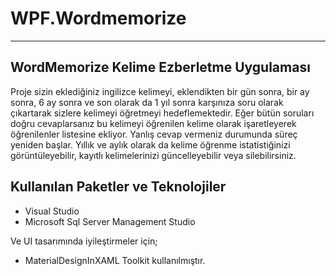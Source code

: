 # WPF.Wordmemorize

---
## WordMemorize Kelime Ezberletme Uygulaması

  Proje sizin eklediğiniz ingilizce kelimeyi, eklendikten bir gün sonra, bir ay sonra, 6 ay sonra ve son olarak da 1 yıl sonra karşınıza
soru olarak çıkartarak sizlere kelimeyi öğretmeyi hedeflemektedir. Eğer bütün soruları doğru cevaplarsanız bu kelimeyi öğrenilen kelime 
olarak işaretleyerek öğrenilenler listesine ekliyor. Yanlış cevap vermeniz durumunda süreç yeniden başlar. Yıllık ve aylık olarak da 
kelime öğrenme istatistiğinizi görüntüleyebilir, kayıtlı kelimelerinizi güncelleyebilir veya silebilirsiniz.

## Kullanılan Paketler ve Teknolojiler

 * Visual Studio
 * Microsoft Sql Server Management Studio
 
  Ve UI tasarımında iyileştirmeler için; 
 
 * MaterialDesignInXAML Toolkit kullanılmıştır. 
